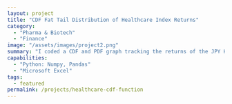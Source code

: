 ```yaml
---
layout: project
title: "CDF Fat Tail Distribution of Healthcare Index Returns"
category:
  - "Pharma & Biotech"
  - "Finance"
image: "/assets/images/project2.png"
summary: "I coded a CDF and PDF graph tracking the returns of the JPY Healthcare Index for the past 20 years. It determines if outlier events like crashes are anomalies or fit the fat tail distribution."
capabilities:
  - "Python: Numpy, Pandas"
  - "Microsoft Excel"
tags:
  - featured
permalink: /projects/healthcare-cdf-function
---
```

